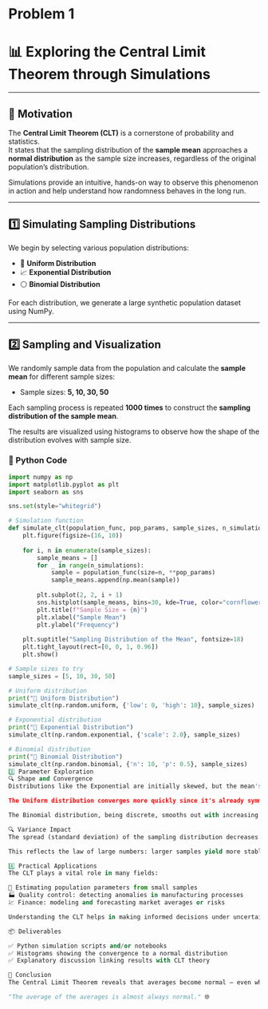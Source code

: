 # Problem 1
# 📊 Exploring the Central Limit Theorem through Simulations

---

## 🎯 Motivation

The **Central Limit Theorem (CLT)** is a cornerstone of probability and statistics.  
It states that the sampling distribution of the **sample mean** approaches a **normal distribution** as the sample size increases, regardless of the original population’s distribution.

Simulations provide an intuitive, hands-on way to observe this phenomenon in action and help understand how randomness behaves in the long run.

---

## 1️⃣ Simulating Sampling Distributions

We begin by selecting various population distributions:

- 🎲 **Uniform Distribution**
- 📈 **Exponential Distribution**
- ⚪ **Binomial Distribution**

For each distribution, we generate a large synthetic population dataset using NumPy.

---

## 2️⃣ Sampling and Visualization

We randomly sample data from the population and calculate the **sample mean** for different sample sizes:

- Sample sizes: **5, 10, 30, 50**

Each sampling process is repeated **1000 times** to construct the **sampling distribution of the sample mean**.

The results are visualized using histograms to observe how the shape of the distribution evolves with sample size.

### 🧪 Python Code

````python
import numpy as np
import matplotlib.pyplot as plt
import seaborn as sns

sns.set(style="whitegrid")

# Simulation function
def simulate_clt(population_func, pop_params, sample_sizes, n_simulations=1000):
    plt.figure(figsize=(16, 10))
    
    for i, n in enumerate(sample_sizes):
        sample_means = []
        for _ in range(n_simulations):
            sample = population_func(size=n, **pop_params)
            sample_means.append(np.mean(sample))
        
        plt.subplot(2, 2, i + 1)
        sns.histplot(sample_means, bins=30, kde=True, color="cornflowerblue")
        plt.title(f"Sample Size = {n}")
        plt.xlabel("Sample Mean")
        plt.ylabel("Frequency")
    
    plt.suptitle("Sampling Distribution of the Mean", fontsize=18)
    plt.tight_layout(rect=[0, 0, 1, 0.96])
    plt.show()

# Sample sizes to try
sample_sizes = [5, 10, 30, 50]

# Uniform distribution
print("🔹 Uniform Distribution")
simulate_clt(np.random.uniform, {'low': 0, 'high': 10}, sample_sizes)

# Exponential distribution
print("🔹 Exponential Distribution")
simulate_clt(np.random.exponential, {'scale': 2.0}, sample_sizes)

# Binomial distribution
print("🔹 Binomial Distribution")
simulate_clt(np.random.binomial, {'n': 10, 'p': 0.5}, sample_sizes)
3️⃣ Parameter Exploration
🔍 Shape and Convergence
Distributions like the Exponential are initially skewed, but the mean's sampling distribution becomes more symmetric with larger sample sizes.

The Uniform distribution converges more quickly since it's already symmetric.

The Binomial distribution, being discrete, smooths out with increasing n.

🔍 Variance Impact
The spread (standard deviation) of the sampling distribution decreases as sample size increases.

This reflects the law of large numbers: larger samples yield more stable, accurate estimates of the population mean.

4️⃣ Practical Applications
The CLT plays a vital role in many fields:

📏 Estimating population parameters from small samples
🏭 Quality control: detecting anomalies in manufacturing processes
💹 Finance: modeling and forecasting market averages or risks

Understanding the CLT helps in making informed decisions under uncertainty, by using averages from random samples.

📦 Deliverables

✅ Python simulation scripts and/or notebooks
✅ Histograms showing the convergence to a normal distribution
✅ Explanatory discussion linking results with CLT theory

🧠 Conclusion
The Central Limit Theorem reveals that averages become normal — even when the source data is not.

"The average of the averages is almost always normal." 🌐